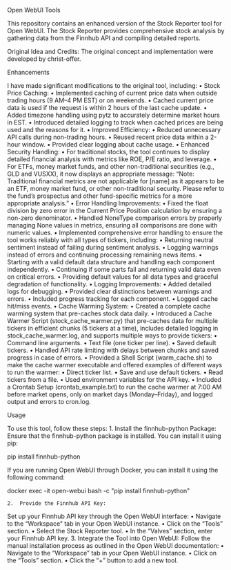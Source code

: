 Open WebUI Tools

This repository contains an enhanced version of the Stock Reporter tool for Open WebUI. The Stock Reporter provides comprehensive stock analysis by gathering data from the Finnhub API and compiling detailed reports.

Original Idea and Credits: The original concept and implementation were developed by christ-offer.

Enhancements

I have made significant modifications to the original tool, including:
	•	Stock Price Caching:
	•	Implemented caching of current price data when outside trading hours (9 AM–4 PM EST) or on weekends.
	•	Cached current price data is used if the request is within 2 hours of the last cache update.
	•	Added timezone handling using pytz to accurately determine market hours in EST.
	•	Introduced detailed logging to track when cached prices are being used and the reasons for it.
	•	Improved Efficiency:
	•	Reduced unnecessary API calls during non-trading hours.
	•	Reused recent price data within a 2-hour window.
	•	Provided clear logging about cache usage.
	•	Enhanced Security Handling:
	•	For traditional stocks, the tool continues to display detailed financial analysis with metrics like ROE, P/E ratio, and leverage.
	•	For ETFs, money market funds, and other non-traditional securities (e.g., GLD and VUSXX), it now displays an appropriate message:
“Note: Traditional financial metrics are not applicable for [name] as it appears to be an ETF, money market fund, or other non-traditional security. Please refer to the fund’s prospectus and other fund-specific metrics for a more appropriate analysis.”
	•	Error Handling Improvements:
	•	Fixed the float division by zero error in the Current Price Position calculation by ensuring a non-zero denominator.
	•	Handled NoneType comparison errors by properly managing None values in metrics, ensuring all comparisons are done with numeric values.
	•	Implemented comprehensive error handling to ensure the tool works reliably with all types of tickers, including:
	•	Returning neutral sentiment instead of failing during sentiment analysis.
	•	Logging warnings instead of errors and continuing processing remaining news items.
	•	Starting with a valid default data structure and handling each component independently.
	•	Continuing if some parts fail and returning valid data even on critical errors.
	•	Providing default values for all data types and graceful degradation of functionality.
	•	Logging Improvements:
	•	Added detailed logs for debugging.
	•	Provided clear distinctions between warnings and errors.
	•	Included progress tracking for each component.
	•	Logged cache hit/miss events.
	•	Cache Warming System:
	•	Created a complete cache warming system that pre-caches stock data daily.
	•	Introduced a Cache Warmer Script (stock_cache_warmer.py) that pre-caches data for multiple tickers in efficient chunks (5 tickers at a time), includes detailed logging in stock_cache_warmer.log, and supports multiple ways to provide tickers:
	•	Command line arguments.
	•	Text file (one ticker per line).
	•	Saved default tickers.
	•	Handled API rate limiting with delays between chunks and saved progress in case of errors.
	•	Provided a Shell Script (warm_cache.sh) to make the cache warmer executable and offered examples of different ways to run the warmer:
	•	Direct ticker list.
	•	Save and use default tickers.
	•	Read tickers from a file.
	•	Used environment variables for the API key.
	•	Included a Crontab Setup (crontab_example.txt) to run the cache warmer at 7:00 AM before market opens, only on market days (Monday–Friday), and logged output and errors to cron.log.

Usage

To use this tool, follow these steps:
	1.	Install the finnhub-python Package:
Ensure that the finnhub-python package is installed. You can install it using pip:

pip install finnhub-python

If you are running Open WebUI through Docker, you can install it using the following command:

docker exec -it open-webui bash -c "pip install finnhub-python"


	2.	Provide the Finnhub API Key:
Set up your Finnhub API key through the Open WebUI interface:
	•	Navigate to the “Workspace” tab in your Open WebUI instance.
	•	Click on the “Tools” section.
	•	Select the Stock Reporter tool.
	•	In the “Valves” section, enter your Finnhub API key.
	3.	Integrate the Tool into Open WebUI:
Follow the manual installation process as outlined in the Open WebUI documentation:
	•	Navigate to the “Workspace” tab in your Open WebUI instance.
	•	Click on the “Tools” section.
	•	Click the “+” button to add a new tool.

